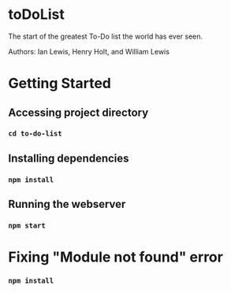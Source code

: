 # toDoList
The start of the greatest To-Do list the world has ever seen.

Authors: Ian Lewis, Henry Holt, and William Lewis

# Getting Started

## Accessing project directory
### `cd to-do-list`

## Installing dependencies
### `npm install`

## Running the webserver
### `npm start`

# Fixing "Module not found" error
### `npm install`